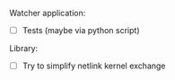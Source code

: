 Watcher application:
- [ ] Tests (maybe via python script)


Library:
- [ ] Try to simplify netlink kernel exchange
